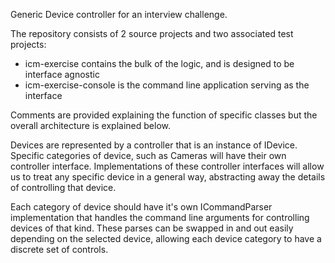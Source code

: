 Generic Device controller for an interview challenge.

The repository consists of 2 source projects and two associated test projects:
* icm-exercise contains the bulk of the logic, and is designed to be interface agnostic
* icm-exercise-console is the command line application serving as the interface

Comments are provided explaining the function of specific classes but the overall architecture is explained below. 

Devices are represented by a controller that is an instance of IDevice. Specific categories of device, such as Cameras will have their own controller interface. 
Implementations of these controller interfaces will allow us to treat any specific device in a general way, abstracting away the details of controlling that device.

Each category of device should have it's own ICommandParser implementation that handles the command line arguments for controlling devices of that kind. These parses
can be swapped in and out easily depending on the selected device, allowing each device category to have a discrete set of controls. 